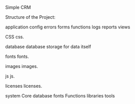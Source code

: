 Simple CRM

Structure of the Project:

application
  config
  errors
  forms
  functions
  logs
  reports
  views

CSS
  css.

database
  database storage for data itself

fonts
  fonts.

images
  images.

js
  js.

licenses
  licenses.

system
  Core
  database
  fonts
  Functions
  libraries
  tools
